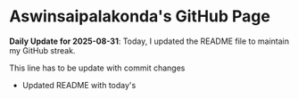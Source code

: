 # Aswinsaipalakonda's GitHub Page

**Daily Update for 2025-08-31**: Today, I updated the README file to maintain my GitHub streak.

This line has to be update with commit changes
 - Updated README with today's 
